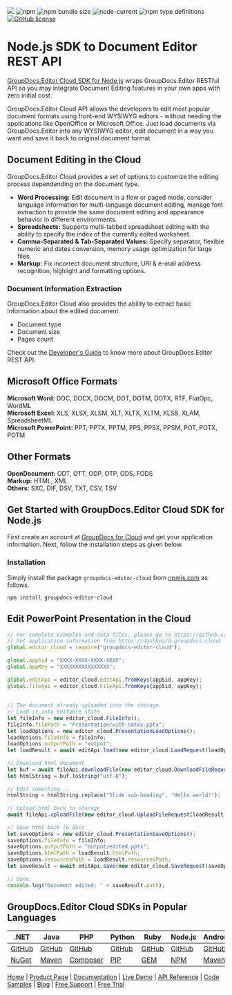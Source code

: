 ![](https://img.shields.io/badge/api-v1.0-lightgrey) ![npm](https://img.shields.io/npm/v/groupdocs-editor-cloud) ![npm bundle size](https://img.shields.io/bundlephobia/min/groupdocs-editor-cloud) ![node-current](https://img.shields.io/node/v/groupdocs-editor-cloud) ![npm type definitions](https://img.shields.io/npm/types/groupdocs-editor-cloud) [![GitHub license](https://img.shields.io/github/license/groupdocs-editor-cloud/groupdocs-editor-cloud-node)](https://github.com/groupdocs-editor-cloud/groupdocs-editor-cloud-node/blob/master/LICENSE) 

# Node.js SDK to Document Editor REST API

[GroupDocs.Editor Cloud SDK for Node.js](https://products.groupdocs.cloud/editor/nodejs) wraps GroupDocs.Editor RESTful API so you may integrate Document Editing features in your own apps with zero initial cost.

GroupDocs.Editor Cloud API allows the developers to edit most popular document formats using front-end WYSIWYG editors - without needing the applications like OpenOffice or Microsoft Office. Just load documents via GroupDocs.Editor into any WYSIWYG editor, edit document in a way you want and save it back to original document format.

## Document Editing in the Cloud

GroupDocs.Editor Cloud provides a set of options to customize the editing process dependending on the document type.

- **Word Processing:** Edit document in a flow or paged mode, consider language information for multi-language document editing, manage font extraction to provide the same document editing and appearance behavior in different environments.
- **Spreadsheets:** Supports multi-tabbed spreadsheet editing with the ability to specify the index of the currently edited worksheet.
- **Comma-Separated & Tab-Separated Values:** Specify separator, flexible numeric and dates conversion, memory usage optimization for large files.
- **Markup:** Fix incorrect document structure, URI & e-mail address recognition, highlight and formatting options.

### Document Information Extraction

GroupDocs.Editor Cloud also provides the ability to extract basic information about the edited document.

- Document type
- Document size
- Pages count

Check out the [Developer's Guide](https://docs.groupdocs.cloud/editor/developer-guide/) to know more about GroupDocs.Editor REST API.

## Microsoft Office Formats

**Microsoft Word:** DOC, DOCX, DOCM, DOT, DOTM, DOTX, RTF, FlatOpc, WordML\
**Microsoft Excel:** XLS, XLSX, XLSM, XLT, XLTX, XLTM, XLSB, XLAM, SpreadsheetML\
**Microsoft PowerPoint:** PPT, PPTX, PPTM, PPS, PPSX, PPSM, POT, POTX, POTM

## Other Formats

**OpenDocument:** ODT, OTT, ODP, OTP, ODS, FODS\
**Markup:** HTML, XML\
**Others:** SXC, DIF, DSV, TXT, CSV, TSV

## Get Started with GroupDocs.Editor Cloud SDK for Node.js

First create an account at [GroupDocs for Cloud](https://dashboard.groupdocs.cloud/) and get your application information. Next, follow the installation steps as given below.

### Installation

Simply install the package `groupdocs-editor-cloud` from [npmjs.com](https://www.npmjs.com/package/groupdocs-editor-cloud) as follows.

```shell
npm install groupdocs-editor-cloud
```    

## Edit PowerPoint Presentation in the Cloud

```js
// For complete examples and data files, please go to https://github.com/groupdocs-editor-cloud/groupdocs-editor-cloud-node-samples
// Get application information from https://dashboard.groupdocs.cloud
global.editor_cloud = require("groupdocs-editor-cloud");
 
global.appSid = "XXXX-XXXX-XXXX-XXXX"; 
global.appKey = "XXXXXXXXXXXXXXXX"; 
  
global.editApi = editor_cloud.EditApi.fromKeys(appSid, appKey);
global.fileApi = editor_cloud.FileApi.fromKeys(appSid, appKey);
 
 
// The document already uploaded into the storage.
// Load it into editable state      
let fileInfo = new editor_cloud.FileInfo();
fileInfo.filePath = "Presentation/with-notes.pptx";     
let loadOptions = new editor_cloud.PresentationLoadOptions();
loadOptions.fileInfo = fileInfo;
loadOptions.outputPath = "output";
let loadResult = await editApi.load(new editor_cloud.LoadRequest(loadOptions));
 
// Download html document
let buf = await fileApi.downloadFile(new editor_cloud.DownloadFileRequest(loadResult.htmlPath));
let htmlString = buf.toString("utf-8");
 
// Edit something...
htmlString = htmlString.replace("Slide sub-heading", "Hello world!");
 
// Upload html back to storage
await fileApi.uploadFile(new editor_cloud.UploadFileRequest(loadResult.htmlPath, new Buffer(htmlString, "utf-8")));
 
// Save html back to docx
let saveOptions = new editor_cloud.PresentationSaveOptions();
saveOptions.fileInfo = fileInfo;
saveOptions.outputPath = "output/edited.pptx";
saveOptions.htmlPath = loadResult.htmlPath;
saveOptions.resourcesPath = loadResult.resourcesPath;
let saveResult = await editApi.save(new editor_cloud.SaveRequest(saveOptions));
 
// Done.
console.log("Document edited: " + saveResult.path);
```


## GroupDocs.Editor Cloud SDKs in Popular Languages

| .NET | Java | PHP | Python | Ruby | Node.js | Android |
|---|---|---|---|---|---|---|
| [GitHub](https://github.com/groupdocs-editor-cloud/groupdocs-editor-cloud-dotnet) | [GitHub](https://github.com/groupdocs-editor-cloud/groupdocs-editor-cloud-java) | [GitHub](https://github.com/groupdocs-editor-cloud/groupdocs-editor-cloud-php) | [GitHub](https://github.com/groupdocs-editor-cloud/groupdocs-editor-cloud-python) | [GitHub](https://github.com/groupdocs-editor-cloud/groupdocs-editor-cloud-ruby)  | [GitHub](https://github.com/groupdocs-editor-cloud/groupdocs-editor-cloud-node) | [GitHub](https://github.com/groupdocs-editor-cloud/groupdocs-editor-cloud-android) |
| [NuGet](https://www.nuget.org/packages/GroupDocs.Editor-Cloud/) | [Maven](https://repository.groupdocs.cloud/webapp/#/artifacts/browse/tree/General/repo/com/groupdocs/groupdocs-editor-cloud) | [Composer](https://packagist.org/packages/groupdocscloud/groupdocs-editor-cloud) | [PIP](https://pypi.org/project/groupdocs-editor-cloud/) | [GEM](https://rubygems.org/gems/groupdocs_editor_cloud)  | [NPM](https://www.npmjs.com/package/groupdocs-editor-cloud) | [Maven](https://repository.groupdocs.cloud/webapp/#/artifacts/browse/tree/General/repo/com/groupdocs/groupdocs-editor-cloud-android) |

[Home](https://www.groupdocs.cloud/) | [Product Page](https://products.groupdocs.cloud/editor/nodejs) | [Documentation](https://docs.groupdocs.cloud/editor/) | [Live Demo](https://products.groupdocs.app/editor/total) | [API Reference](https://apireference.groupdocs.cloud/editor/) | [Code Samples](https://github.com/groupdocs-editor-cloud/groupdocs-editor-cloud-node-samples) | [Blog](https://blog.groupdocs.cloud/category/editor/) | [Free Support](https://forum.groupdocs.cloud/c/editor) | [Free Trial](https://dashboard.groupdocs.cloud)
